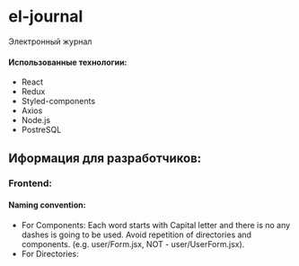 # el-journal
Электронный журнал

#### Использованные технологии:
* React
* Redux
* Styled-components
* Axios
* Node.js
* PostreSQL

## Иформация для разработчиков:
### Frontend:
#### Naming convention:
* For Components: Each word starts with Capital letter and there is no any dashes is going to be used. Avoid repetition of directories and components. (e.g. user/Form.jsx, NOT - user/UserForm.jsx).
* For Directories: 
